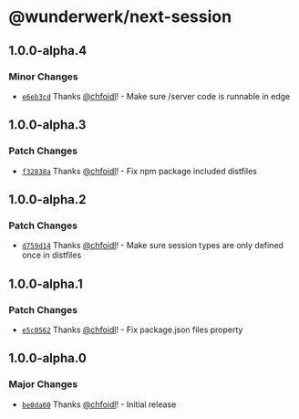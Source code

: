 # @wunderwerk/next-session

## 1.0.0-alpha.4

### Minor Changes

- [`e6eb3cd`](https://github.com/wunderwerkio/next-session/commit/e6eb3cd734b12866ef177bef57006f6bb83d5b15) Thanks [@chfoidl](https://github.com/chfoidl)! - Make sure /server code is runnable in edge

## 1.0.0-alpha.3

### Patch Changes

- [`f32838a`](https://github.com/wunderwerkio/next-session/commit/f32838a124d5e6fbbd768cfcae45be1965dea015) Thanks [@chfoidl](https://github.com/chfoidl)! - Fix npm package included distfiles

## 1.0.0-alpha.2

### Patch Changes

- [`d759d14`](https://github.com/wunderwerkio/next-session/commit/d759d1498aebe1a3d798da60a05606044fd41cfe) Thanks [@chfoidl](https://github.com/chfoidl)! - Make sure session types are only defined once in distfiles

## 1.0.0-alpha.1

### Patch Changes

- [`e5c0562`](https://github.com/wunderwerkio/next-session/commit/e5c056229d96398e086ed56e54ffd79ce4efa572) Thanks [@chfoidl](https://github.com/chfoidl)! - Fix package.json files property

## 1.0.0-alpha.0

### Major Changes

- [`be0da60`](https://github.com/wunderwerkio/next-session/commit/be0da606e828c47ac5f471b0a637dd48692be283) Thanks [@chfoidl](https://github.com/chfoidl)! - Initial release
